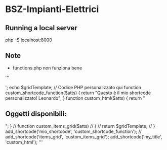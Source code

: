 # BSZ-Impianti-Elettrici

## Running a local server

php -S localhost:8000

## Note

- functions.php non funziona bene

'''
<?php
include_once 'components/grid.php';

$gridTemplate .= '<script type="text/javascript" src="./components/item.js" defer></script>';

echo $gridTemplate;

// Codice PHP personalizzato qui
function custom_shortcode_function($atts)
{
    return "Questo è il mio shortcode personalizzato! Leonardo";
}

function custom_html($atts)
{
    return "<h2>Oggetti disponibili:</h2>";
}

// function custom_items_grid($atts)
// {
//     return $gridTemplate;
// }

add_shortcode('mio_shortcode', 'custom_shortcode_function');
// add_shortcode('items_grid', 'custom_items_grid');
add_shortcode('my_title', 'custom_html');
'''